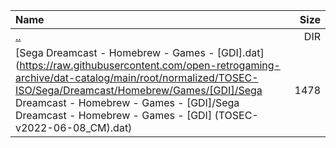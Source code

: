 |Name|Size|
|:---|---:|
|[..](../index.html)|DIR|
|[Sega Dreamcast - Homebrew - Games - [GDI].dat](https://raw.githubusercontent.com/open-retrogaming-archive/dat-catalog/main/root/normalized/TOSEC-ISO/Sega/Dreamcast/Homebrew/Games/[GDI]/Sega Dreamcast - Homebrew - Games - [GDI]/Sega Dreamcast - Homebrew - Games - [GDI] (TOSEC-v2022-06-08_CM).dat)|1478|

